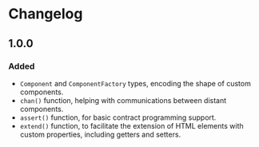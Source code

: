 # Changelog

## 1.0.0

### Added
- `Component` and `ComponentFactory` types, encoding the shape of custom components.
- `chan()` function, helping with communications between distant components.
- `assert()` function, for basic contract programming support.
- `extend()` function, to facilitate the extension of HTML elements with custom properties, including getters and setters.
